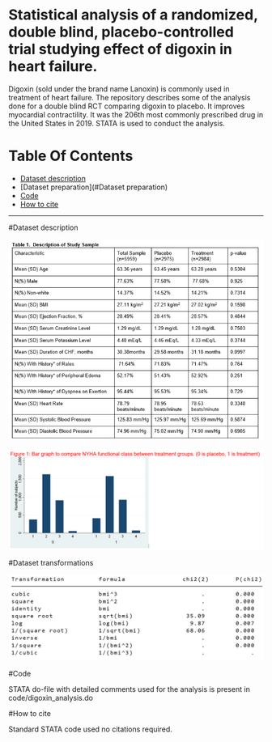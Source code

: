 # Statistical analysis of a randomized, double blind, placebo-controlled trial studying effect of digoxin in heart failure. 

Digoxin (sold under the brand name Lanoxin) is commonly used in treatment of heart failure. The repository describes some of the analysis done for a double blind RCT comparing digoxin to placebo. It improves myocardial contractility. It was the 206th most commonly prescribed drug in the United States in 2019.
STATA is used to conduct the analysis. 

# Table Of Contents
-  [Dataset description](#Dataset-description)
-  [Dataset preparation](#Dataset preparation)
-  [Code](#Code)
-  [How to cite](#How-to-cite)

<hr />

#Dataset description

![Distribution](data/demographic_description.png)

![NYHA class distribution](data/NYHA_class_distribution.png)


#Dataset transformations

![transformations](data/transformation.png)


#Code

STATA do-file with detailed comments used for the analysis is present in code/digoxin_analysis.do


#How to cite

Standard STATA code used no citations required.
